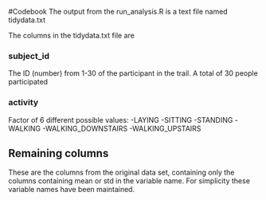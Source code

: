 #Codebook
The output from the run_analysis.R is a text file named tidydata.txt

The columns in the tidydata.txt file are

### subject_id
The ID (number) from 1-30 of the participant in the trail. A total of 30 people participated

### activity
Factor of 6 different possible values:
-LAYING
-SITTING
-STANDING
-WALKING
-WALKING_DOWNSTAIRS
-WALKING_UPSTAIRS

## Remaining columns
These are the columns from the original data set, containing only the columns containing mean or std in the variable name.
For simplicity these variable names have been maintained.

